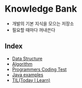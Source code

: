 # Knowledge Bank
- 개발의 기본 지식을 모으는 저장소
- 필요할 때마다 꺼내쓴다

## Index
- [Data Structure](./src/com/lafin/knowledge/ds/README.md)
- [Algorithm](./src/com/lafin/knowledge/algorithm/README.md)
- [Programmers Coding Test](./src/com/lafin/knowledge/algorithm/programmers/README.md)
- [Java examples](./src/com/lafin/knowledge/exam/README.md)
- [TIL(Today I Learn)](./src/com/lafin/knowledge/til/README.md)